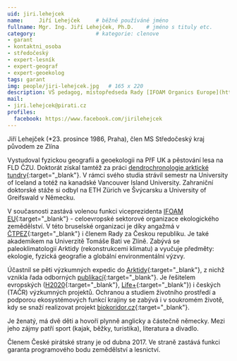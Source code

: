 ```yaml
---
uid: jiri.lehejcek
name:     Jiří Lehejček  	# běžně používáné jméno
fullname: Mgr. Ing. Jiří Lehejček, Ph.D.  	# jméno s tituly etc.
category:                   # kategorie: clenove
- garant
- kontaktni_osoba
- středočeský
- expert-lesník
- expert-geograf
- expert-geoekolog
tags: garant
img: people/jiri-lehejcek.jpg   # 165 x 220
description: VŠ pedagog, místopředseda Rady [IFOAM Organics Europe](https://www.organicseurope.bio/), předseda [České technologické platformy pro ekologické zemědělství](https://www.ctpz.cz/)  # kratký popis, max 160 znaků
mail:
- jiri.lehejcek@pirati.cz
profiles:
  facebook: https://www.facebook.com/jirilehejcek
---
```

Jiří Lehejček (*23. prosince 1986, Praha), člen MS Středočeský kraj původem ze Zlína

Vystudoval fyzickou geografii a geoekologii na PřF UK a pěstování lesa na FLD ČZU. Doktorát získal tamtéž za práci [dendrochronologie arktické tundry](http://invenio.nusl.cz/record/261417?ln=cs){:target="_blank"}. V rámci svého studia strávil semestr na University of Iceland a totéž na kanadské Vancouver Island University. Zahraniční doktorské stáže si odbyl na ETH Zürich ve Švýcarsku a University of Greifswald v Německu.

V současnosti zastává volenou funkci viceprezidenta [IFOAM EU](https://www.ifoam-eu.org/en/about-us/board-members){:target="_blank"} - celoevropské sektorové organizace ekologického zemědělství. V této bruselské organizaci je díky angažmá v [ČTPEZ](https://www.ctpez.cz/){:target="_blank"} i členem Rady za Českou republiku. Je také akademikem na Univerzitě Tomáše Bati ve Zlíně. Zabývá se paleoklimatologií Arktidy (rekonstrukcemi klimatu) a vyučuje předměty: ekologie, fyzická geografie a globální environmentální výzvy.

Účastnil se pěti výzkumných expedic do [Arktidy](http://www.lehejcek-cestopisy.cz/o-mne){:target="_blank"}, z nichž vznikla řada odborných [publikací](https://www.researchgate.net/profile/Jiri_Lehejcek){:target="_blank"}. Je řešitelem evropských ([H2020](https://www.nextfood-project.eu/){:target="_blank"}, [Life+](http://www.ochranaprirody.cz/pece-o-prirodu-a-krajinu/programy-eu/life/ze-zivota-hmyzu/){:target="_blank"}) i českých (TAČR) výzkumných projektů. Ochranou a studiem životního prostředí a podporou ekosystémových funkcí krajiny se zabývá i v soukromém životě, kdy se snaží realizovat projekt [biokoridor.cz](http://www.envipor.cz/biokoridorcz.html){:target="_blank"}.

Je ženatý, má dvě děti a hovoří plynně anglicky a částečně německy. Mezi jeho zájmy patří sport (kajak, běžky, turistika), literatura a divadlo.

Členem České pirátské strany je od dubna 2017. Ve straně zastává funkci garanta programového bodu zemědělství a lesnictví.
